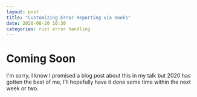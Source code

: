 ```yaml
---
layout: post
title: "Customizing Error Reporting via Hooks"
date: 2020-08-20 10:30
categories: rust error handling
---
```


# Coming Soon

I'm sorry, I know I promised a blog post about this in my talk but 2020 has gotten the best of me, I'll hopefully have it done some time within the next week or two.
